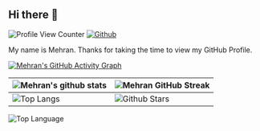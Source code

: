 ## Hi there 👋

![Profile View Counter](https://komarev.com/ghpvc/?username=attarmehran)
[![Github](https://img.shields.io/github/followers/attarmehran?label=Follow&style=social)](https://github.com/attarmehran)


<div size='20px'> My name is Mehran. Thanks for taking the time to view my GitHub Profile. 
</div>

[![Mehran's GitHub Activity Graph](https://activity-graph.herokuapp.com/graph?username=attarmehran&theme=tokyonight)](https://git.io/praveenscience)

| ![Mehran's github stats](https://github-readme-stats.vercel.app/api?username=attarmehran&show_icons=true&theme=tokyonight) | ![Mehran GitHub Streak](https://github-readme-streak-stats.herokuapp.com/?user=attarmehran&theme=tokyonight) |
| --- | --- |
| ![Top Langs](https://github-readme-stats.vercel.app/api/top-langs/?username=attarmehran&theme=tokyonight) | ![Github Stars](https://github-readme-stats.vercel.app/api?username=attarmehran&show_icons=true&locale=en&count_private=true&hide_rank=true&custom_title=My%20GitHub%20Stats&disable_animations=true&theme=tokyonight) |


![Top Language](https://img.shields.io/github/languages/top/attarmehran)
